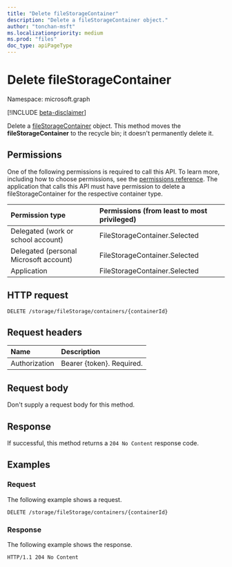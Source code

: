 ```yaml
---
title: "Delete fileStorageContainer"
description: "Delete a fileStorageContainer object."
author: "tonchan-msft"
ms.localizationpriority: medium
ms.prod: "files"
doc_type: apiPageType
---
```


# Delete fileStorageContainer

Namespace: microsoft.graph

[!INCLUDE [beta-disclaimer](../../includes/beta-disclaimer.md)]

Delete a [fileStorageContainer](../resources/filestoragecontainer.md) object. This method moves the **fileStorageContainer**  to the recycle bin; it doesn't permanently delete it.

## Permissions

One of the following permissions is required to call this API. To learn more, including how to choose permissions, see the [permissions reference](/graph/permissions-reference).
The application that calls this API must have permission to delete a fileStorageContainer for the respective container type.


|Permission type|Permissions (from least to most privileged)|
|:---|:---|
|Delegated (work or school account)|FileStorageContainer.Selected|
|Delegated (personal Microsoft account)|FileStorageContainer.Selected|
|Application|FileStorageContainer.Selected|

## HTTP request

<!-- {
  "blockType": "ignored"
}
-->
``` http
DELETE /storage/fileStorage/containers/{containerId}
```

## Request headers

|Name|Description|
|:---|:---|
|Authorization|Bearer {token}. Required.|

## Request body

Don't supply a request body for this method.

## Response

If successful, this method returns a `204 No Content` response code.

## Examples

### Request

The following example shows a request.
<!-- {
  "blockType": "request",
  "name": "delete_filestoragecontainer"
}
-->
``` http
DELETE /storage/fileStorage/containers/{containerId}
```


### Response

The following example shows the response.
<!-- {
  "blockType": "response",
  "truncated": true
}
-->
``` http
HTTP/1.1 204 No Content
```

